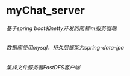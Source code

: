 # myChat_server
###### 基于spring boot和netty开发的简易im服务器端
###### 数据库使用mysql，持久层框架为spring-data-jpa
###### 集成文件服务器FastDFS客户端
